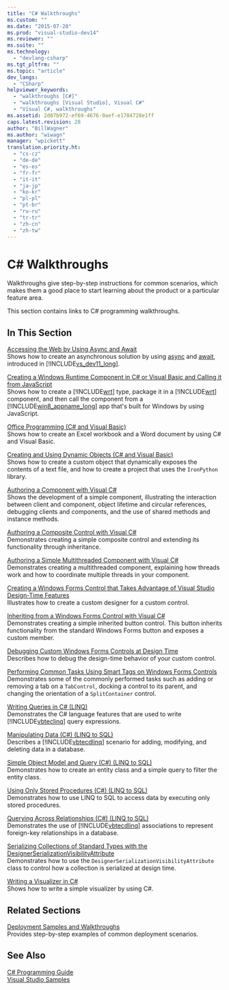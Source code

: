 ```yaml
---
title: "C# Walkthroughs"
ms.custom: ""
ms.date: "2015-07-20"
ms.prod: "visual-studio-dev14"
ms.reviewer: ""
ms.suite: ""
ms.technology: 
  - "devlang-csharp"
ms.tgt_pltfrm: ""
ms.topic: "article"
dev_langs: 
  - "CSharp"
helpviewer_keywords: 
  - "walkthroughs [C#]"
  - "walkthroughs [Visual Studio], Visual C#"
  - "Visual C#, walkthroughs"
ms.assetid: 2d07b972-ef69-4676-9aef-e1784728e1ff
caps.latest.revision: 28
author: "BillWagner"
ms.author: "wiwagn"
manager: "wpickett"
translation.priority.ht: 
  - "cs-cz"
  - "de-de"
  - "es-es"
  - "fr-fr"
  - "it-it"
  - "ja-jp"
  - "ko-kr"
  - "pl-pl"
  - "pt-br"
  - "ru-ru"
  - "tr-tr"
  - "zh-cn"
  - "zh-tw"
---
```

# C# Walkthroughs
Walkthroughs give step-by-step instructions for common scenarios, which makes them a good place to start learning about the product or a particular feature area.  
  
 This section contains links to C# programming walkthroughs.  
  
## In This Section  
 [Accessing the Web by Using Async and Await](../Topic/Walkthrough:%20Accessing%20the%20Web%20by%20Using%20Async%20and%20Await%20\(C%23%20and%20Visual%20Basic\).md)  
 Shows how to create an asynchronous solution by using [async](../csharp\language-reference\keywords/async.md) and [await](../csharp\language-reference\keywords/await.md), introduced in [!INCLUDE[vs_dev11_long](../csharp/includes/vs_dev11_long_md.md)].  
  
 [Creating a Windows Runtime Component in C# or Visual Basic and Calling it from JavaScript](../Topic/Walkthrough:%20Creating%20a%20simple%20component%20in%20C%23%20or%20Visual%20Basic%20and%20calling%20it%20from%20JavaScript.md)  
 Shows how to create a [!INCLUDE[wrt](../csharp/includes/wrt_md.md)] type, package it in a [!INCLUDE[wrt](../csharp/includes/wrt_md.md)] component, and then call the component from a [!INCLUDE[win8_appname_long](../csharp/includes/win8_appname_long_md.md)] app that's built for Windows by using JavaScript.  
  
 [Office Programming (C# and Visual Basic)](../csharp\programming-guide\interop/walkthrough-office-programming.md)  
 Shows how to create an Excel workbook and a Word document by using C# and Visual Basic.  
  
 [Creating and Using Dynamic Objects (C# and Visual Basic)](../csharp\programming-guide\types/walkthrough-creating-and-using-dynamic-objects.md)  
 Shows how to create a custom object that dynamically exposes the contents of a text file, and how to create a project that uses the `IronPython` library.  
  
 [Authoring a Component with Visual C#](../Topic/Walkthrough:%20Authoring%20a%20Component%20with%20Visual%20C%23.md)  
 Shows the development of a simple component, illustrating the interaction between client and component, object lifetime and circular references, debugging clients and components, and the use of shared methods and instance methods.  
  
 [Authoring a Composite Control with Visual C#](../Topic/Walkthrough:%20Authoring%20a%20Composite%20Control%20with%20Visual%20C%23.md)  
 Demonstrates creating a simple composite control and extending its functionality through inheritance.  
  
 [Authoring a Simple Multithreaded Component with Visual C#](../Topic/Walkthrough:%20Authoring%20a%20Simple%20Multithreaded%20Component%20with%20Visual%20C%23.md)  
 Demonstrates creating a multithreaded component, explaining how threads work and how to coordinate multiple threads in your component.  
  
 [Creating a Windows Forms Control that Takes Advantage of Visual Studio Design-Time Features](../Topic/Walkthrough:%20Creating%20a%20Windows%20Forms%20Control%20That%20Takes%20Advantage%20of%20Visual%20Studio%20Design-Time%20Features.md)  
 Illustrates how to create a custom designer for a custom control.  
  
 [Inheriting from a Windows Forms Control with Visual C#](../Topic/Walkthrough:%20Inheriting%20from%20a%20Windows%20Forms%20Control%20with%20Visual%20C%23.md)  
 Demonstrates creating a simple inherited button control. This button inherits functionality from the standard Windows Forms button and exposes a custom member.  
  
 [Debugging Custom Windows Forms Controls at Design Time](../Topic/Walkthrough:%20Debugging%20Custom%20Windows%20Forms%20Controls%20at%20Design%20Time.md)  
 Describes how to debug the design-time behavior of your custom control.  
  
 [Performing Common Tasks Using Smart Tags on Windows Forms Controls](../Topic/Walkthrough:%20Performing%20Common%20Tasks%20Using%20Smart%20Tags%20on%20Windows%20Forms%20Controls.md)  
 Demonstrates some of the commonly performed tasks such as adding or removing a tab on a `TabControl`, docking a control to its parent, and changing the orientation of a `SplitContainer` control.  
  
 [Writing Queries in C# (LINQ)](../csharp\programming-guide\concepts\linq/walkthrough-writing-queries-in-csharp-linq.md)  
 Demonstrates the C# language features that are used to write [!INCLUDE[vbteclinq](../csharp/includes/vbteclinq_md.md)] query expressions.  
  
 [Manipulating Data (C#) (LINQ to SQL)](../Topic/Walkthrough:%20Manipulating%20Data%20\(C%23\).md)  
 Describes a [!INCLUDE[vbtecdlinq](../csharp/includes/vbtecdlinq_md.md)] scenario for adding, modifying, and deleting data in a database.  
  
 [Simple Object Model and Query (C#) (LINQ to SQL)](../Topic/Walkthrough:%20Simple%20Object%20Model%20and%20Query%20\(C%23\).md)  
 Demonstrates how to create an entity class and a simple query to filter the entity class.  
  
 [Using Only Stored Procedures (C#) (LINQ to SQL)](../Topic/Walkthrough:%20Using%20Only%20Stored%20Procedures%20\(C%23\).md)  
 Demonstrates how to use LINQ to SQL to access data by executing only stored procedures.  
  
 [Querying Across Relationships (C#) (LINQ to SQL)](../Topic/Walkthrough:%20Querying%20Across%20Relationships%20\(C%23\).md)  
 Demonstrates the use of [!INCLUDE[vbtecdlinq](../csharp/includes/vbtecdlinq_md.md)] associations to represent foreign-key relationships in a database.  
  
 [Serializing Collections of Standard Types with the DesignerSerializationVisibilityAttribute](../Topic/Walkthrough:%20Serializing%20Collections%20of%20Standard%20Types%20with%20the%20DesignerSerializationVisibilityAttribute.md)  
 Demonstrates how to use the `DesignerSerializationVisibilityAttribute` class to control how a collection is serialized at design time.  
  
 [Writing a Visualizer in C#](../Topic/Walkthrough:%20Writing%20a%20Visualizer%20in%20C%23.md)  
 Shows how to write a simple visualizer by using C#.  
  
## Related Sections  
 [Deployment Samples and Walkthroughs](../Topic/ClickOnce%20Deployment%20Samples%20and%20Walkthroughs.md)  
 Provides step-by-step examples of common deployment scenarios.  
  
## See Also  
 [C# Programming Guide](../csharp\programming-guide/index.md)   
 [Visual Studio Samples](../Topic/Visual%20Studio%20Samples.md)